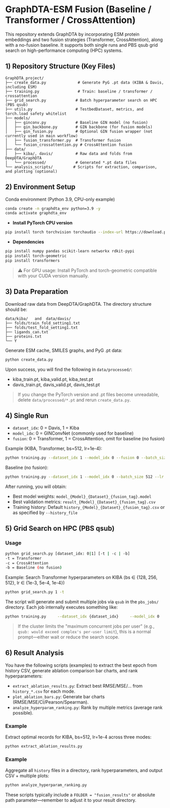
# GraphDTA-ESM Fusion (Baseline / Transformer / CrossAttention)

This repository extends GraphDTA by incorporating ESM protein embeddings and two fusion strategies (Transformer, CrossAttention), along with a no-fusion baseline. It supports both single runs and PBS qsub grid search on high-performance computing (HPC) systems.

## 1) Repository Structure (Key Files)

```
GraphDTA_project/
├── create_data.py              # Generate PyG .pt data (KIBA & Davis, including ESM)
├── training.py                 # Train: baseline / transformer / crossattention
├── grid_search.py             # Batch hyperparameter search on HPC (PBS qsub)
├── utils.py                   # TestbedDataset, metrics, and torch.load safety whitelist
├── models/
│   ├── ginconv.py             # Baseline GIN model (no fusion)
│   ├── gin_backbone.py        # GIN backbone (for fusion models)
│   ├── gin_fusion.py          # Optional GIN fusion wrapper (not currently used in main workflow)
│   ├── fusion_transformer.py  # Transformer fusion
│   └── fusion_crossattention.py # CrossAttention fusion
├── data/
│   ├── kiba/, davis/          # Raw data and folds from DeepDTA/GraphDTA
│   └── processed/             # Generated *.pt data files
└── analysis_scripts/         # Scripts for extraction, comparison, and plotting (optional)
```

## 2) Environment Setup

Conda environment (Python 3.9, CPU-only example)

```bash
conda create -n graphdta_env python=3.9 -y
conda activate graphdta_env
```

- **Install PyTorch CPU version**

```bash
pip install torch torchvision torchaudio --index-url https://download.pytorch.org/whl/cpu
```

- **Dependencies**

```bash
pip install numpy pandas scikit-learn networkx rdkit-pypi
pip install torch-geometric
pip install transformers
```

> ⚠️ For GPU usage: Install PyTorch and torch-geometric compatible with your CUDA version manually.

## 3) Data Preparation

Download raw data from DeepDTA/GraphDTA. The directory structure should be:

```
data/kiba/   and  data/davis/
├── folds/train_fold_setting1.txt
├── folds/test_fold_setting1.txt
├── ligands_can.txt
├── proteins.txt
└── Y
```

Generate ESM cache, SMILES graphs, and PyG .pt data:

```bash
python create_data.py
```

Upon success, you will find the following in `data/processed/`:

- kiba_train.pt, kiba_valid.pt, kiba_test.pt
- davis_train.pt, davis_valid.pt, davis_test.pt

> If you change the PyTorch version and .pt files become unreadable, delete `data/processed/*.pt` and rerun `create_data.py`.

## 4) Single Run

- `dataset_idx`: 0 = Davis, 1 = Kiba  
- `model_idx`: 0 = GINConvNet (commonly used for baseline)  
- `fusion`: 0 = Transformer, 1 = CrossAttention, omit for baseline (no fusion)

Example (KIBA, Transformer, bs=512, lr=1e-4):

```bash
python training.py --dataset_idx 1 --model_idx 0 --fusion 0 --batch_size 512 --lr 0.0001
```

Baseline (no fusion):

```bash
python training.py --dataset_idx 1 --model_idx 0 --batch_size 512 --lr 0.0001
```

After running, you will obtain:

- Best model weights: `model_{Model}_{Dataset}_{fusion_tag}.model`
- Best validation metrics: `result_{Model}_{Dataset}_{fusion_tag}.csv`
- Training history: Default `history_{Model}_{Dataset}_{fusion_tag}.csv` or as specified by `--history_file`

## 5) Grid Search on HPC (PBS qsub)

### Usage

```bash
python grid_search.py [dataset_idx: 0|1] [-t | -c | -b]
-t = Transformer
-c = CrossAttention
-b = Baseline (no fusion)
```

Example: Search Transformer hyperparameters on KIBA (bs ∈ {128, 256, 512}, lr ∈ {1e-3, 5e-4, 1e-4})

```bash
python grid_search.py 1 -t
```

The script will generate and submit multiple jobs via `qsub` in the `pbs_jobs/` directory. Each job internally executes something like:

```bash
python training.py     --dataset_idx {dataset_idx}     --model_idx 0     --cuda 0     --fusion {0/1 or omitted}     --batch_size {128/256/512}     --lr {1e-3/5e-4/1e-4}     --history_file history_{tag}_bs{bs}_lr{lr}_ds{dataset_idx}.csv
```

> If the cluster limits the "maximum concurrent jobs per user" (e.g., `qsub: would exceed complex's per-user limit`), this is a normal prompt—either wait or reduce the search scope.

## 6) Result Analysis

You have the following scripts (examples) to extract the best epoch from history CSV, generate ablation comparison bar charts, and rank hyperparameters:

- `extract_ablation_results.py`: Extract best RMSE/MSE/... from `history_*.csv` for each mode.
- `plot_ablation_bars.py`: Generate bar charts (RMSE/MSE/CI/Pearson/Spearman).
- `analyze_hyperparam_ranking.py`: Rank by multiple metrics (average rank possible).

### Example

Extract optimal records for KIBA, bs=512, lr=1e-4 across three modes:

```bash
python extract_ablation_results.py
```

### Example

Aggregate all `history` files in a directory, rank hyperparameters, and output CSV + multiple plots:

```bash
python analyze_hyperparam_ranking.py
```

These scripts typically include a `FOLDER = "fusion_results"` or absolute path parameter—remember to adjust it to your result directory.
